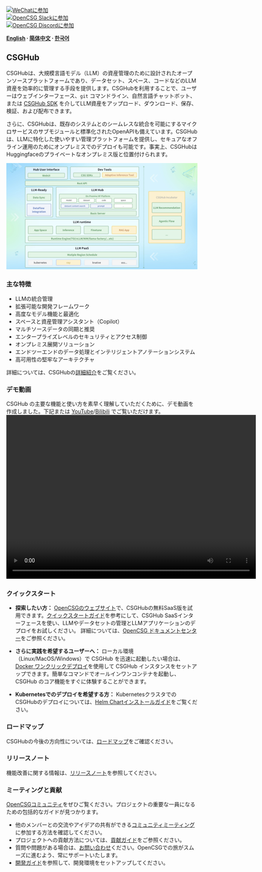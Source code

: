 
[![WeChatに参加](https://img.shields.io/badge/wechat-join_chat-white.svg?logo=wechat&style=social)](./docs/images/wechat-assistant-new.png)  
[![OpenCSG Slackに参加](https://img.shields.io/badge/slack-join_chat-white.svg?logo=slack&style=social)](https://join.slack.com/t/opencsghq/shared_invite/zt-2fmtem7hs-s_RmMeoOIoF1qzslql2q~A)  
[![OpenCSG Discordに参加](https://img.shields.io/badge/discord-join_chat-white.svg?logo=discord&style=social)](https://discord.gg/bXnu4C9BkR)  

**[English](README.md) ∙ [简体中文](README_zh.md) ∙ [한국어](README_kr.md)**

## CSGHub

CSGHubは、大規模言語モデル（LLM）の資産管理のために設計されたオープンソースプラットフォームであり、データセット、スペース、コードなどのLLM資産を効率的に管理する手段を提供します。CSGHubを利用することで、ユーザーはウェブインターフェース、`git` コマンドライン、自然言語チャットボット、または [CSGHub SDK](https://github.com/OpenCSGs/csghub-sdk) を介してLLM資産をアップロード、ダウンロード、保存、検証、および配布できます。

さらに、CSGHubは、既存のシステムとのシームレスな統合を可能にするマイクロサービスのサブモジュールと標準化されたOpenAPIも備えています。CSGHubは、LLMに特化した使いやすい管理プラットフォームを提供し、セキュアなオフライン運用のためにオンプレミスでのデプロイも可能です。事実上、CSGHubはHuggingfaceのプライベートなオンプレミス版と位置付けられます。

![CSGHub](./docs/images/csghub_framework.png)

### 主な特徴

- LLMの統合管理
- 拡張可能な開発フレームワーク
- 高度なモデル機能と最適化
- スペースと資産管理アシスタント（Copilot）
- マルチソースデータの同期と推奨
- エンタープライズレベルのセキュリティとアクセス制御
- オンプレミス展開ソリューション
- エンドツーエンドのデータ処理とインテリジェントアノテーションシステム
- 高可用性の堅牢なアーキテクチャ

詳細については、CSGHubの[詳細紹介](./docs/detailed_intro_en.md)をご覧ください。

### デモ動画

CSGHub の主要な機能と使い方を素早く理解していただくために、デモ動画を作成しました。下記または [YouTube](https://www.youtube.com/watch?v=6LwGQ07qBxU)/[Bilibili](https://www.bilibili.com/video/BV1ynmxY3EXz/) でご覧いただけます。  
<video width="658" height="432" src="https://github.com/user-attachments/assets/04f9fa17-9294-44c1-8c4a-4d7b9a5c66fa"></video>

### クイックスタート

- **探索したい方：** [OpenCSGのウェブサイト](https://opencsg.com)で、CSGHubの無料SaaS版を試用できます。[クイックスタートガイド](./docs/csghub_saas_en.md)を参考にして、CSGHub SaaSインターフェースを使い、LLMやデータセットの管理とLLMアプリケーションのデプロイをお試しください。
詳細については、[OpenCSG ドキュメントセンター](https://opencsg.com/docs/en/intro)をご参照ください。

- **さらに実践を希望するユーザーへ：** ローカル環境（Linux/MacOS/Windows）で CSGHub を迅速に起動したい場合は、[Docker ワンクリックデプロイ](https://github.com/OpenCSGs/csghub-installer/tree/main/docker)を使用して CSGHub インスタンスをセットアップできます。簡単なコマンドでオールインワンコンテナを起動し、CSGHub のコア機能をすぐに体験することができます。

- **Kubernetesでのデプロイを希望する方：** KubernetesクラスタでのCSGHubのデプロイについては、[Helm Chartインストールガイド](https://github.com/OpenCSGs/csghub-installer/tree/main/helm)をご覧ください。

### ロードマップ

CSGHubの今後の方向性については、[ロードマップ](./docs/roadmap_en.md)をご確認ください。

### リリースノート

機能改善に関する情報は、[リリースノート](./docs/release_notes.md)を参照してください。

### ミーティングと貢献

[OpenCSGコミュニティ](https://github.com/OpenCSGs/community)をぜひご覧ください。プロジェクトの重要な一員になるための包括的なガイドが見つかります。

- 他のメンバーとの交流やアイデアの共有ができる[コミュニティミーティング](https://github.com/OpenCSGs/community?tab=readme-ov-file#community-meeting)に参加する方法を確認してください。  
- プロジェクトへの貢献方法については、[貢献ガイド](https://github.com/OpenCSGs/community/blob/main/guidelines/CONTRIBUTING_en.md)をご参照ください。  
- 質問や問題がある場合は、[お問い合わせ](https://github.com/OpenCSGs/community?tab=readme-ov-file#questions-and-issues)ください。OpenCSGでの旅がスムーズに進むよう、常にサポートいたします。  
- [開発ガイド](./docs/setup_en.md)を参照して、開発環境をセットアップしてください。
